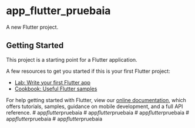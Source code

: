 # app_flutter_pruebaia

A new Flutter project.

## Getting Started

This project is a starting point for a Flutter application.

A few resources to get you started if this is your first Flutter project:

- [Lab: Write your first Flutter app](https://flutter.dev/docs/get-started/codelab)
- [Cookbook: Useful Flutter samples](https://flutter.dev/docs/cookbook)

For help getting started with Flutter, view our
[online documentation](https://flutter.dev/docs), which offers tutorials,
samples, guidance on mobile development, and a full API reference.
#   a p p _ f l u t t e r _ p r u e b a i a  
 #   a p p _ f l u t t e r _ p r u e b a i a  
 #   a p p _ f l u t t e r _ p r u e b a i a  
 #   a p p _ f l u t t e r _ p r u e b a i a  
 #   a p p _ f l u t t e r _ p r u e b a i a  
 